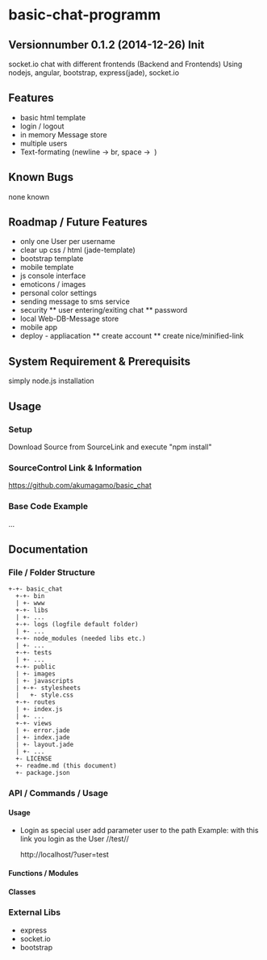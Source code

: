 # basic-chat-programm
## Versionnumber 0.1.2 (2014-12-26) Init 
socket.io chat with different frontends (Backend and Frontends)
Using nodejs, angular, bootstrap, express(jade), socket.io

## Features
* basic html template
* login / logout
* in memory Message store
* multiple users
* Text-formating (newline -> br, space -> &nbsp;)

## Known Bugs
none known

## Roadmap / Future Features
* only one User per username
* clear up css / html (jade-template)
* bootstrap template
* mobile template
* js console interface
* emoticons / images 
* personal color settings
* sending message to sms service
* security 
  ** user entering/exiting chat
  ** password
* local Web-DB-Message store
* mobile app
* deploy - appliacation 
  ** create account
  ** create nice/minified-link

## System Requirement & Prerequisits
simply node.js installation

## Usage

### Setup
Download Source from SourceLink and execute "npm install"

### SourceControl Link & Information
https://github.com/akumagamo/basic_chat

### Base Code Example
...

## Documentation

### File / Folder Structure 

    +-+- basic_chat
      +-+- bin
      | +- www
      +-+- libs
      | +- ...
      +-+- logs (logfile default folder)
      | +- ...
      +-+- node_modules (needed libs etc.)
      | +- ...
      +-+- tests
      | +- ... 
      +-+- public
      | +- images
      | +- javascripts
      | +-+- stylesheets
      |   +- style.css
      +-+- routes
      | +- index.js
      | +- ...
      +-+- views
      | +- error.jade
      | +- index.jade
      | +- layout.jade
      | +- ...
      +- LICENSE
      +- readme.md (this document)
      +- package.json 
	  
### API / Commands  / Usage

#### Usage

* Login as special user add parameter user to the path
Example: with this link you login as the User //test//

    http://localhost/?user=test
 

#### Functions / Modules

#### Classes

### External Libs
* express
* socket.io
* bootstrap

